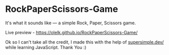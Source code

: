# RockPaperScissors-Game
It's what it sounds like — a simple Rock, Paper, Scissors game.

Live preview - https://olelk.github.io/RockPaperScissors-Game/

Ok so I can't take all the credit, I made this with the help of [supersimple.dev/](https://supersimple.dev/) while learning JavaScript.
Thank You :)
